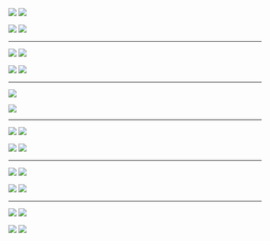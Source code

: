 
![](./svg/absolute--confirmed--lines.svg)
![](./svg/absolute--deaths--lines.svg)

![](./svg/absolute--confirmed--heatmap.svg)
![](./svg/absolute--deaths--heatmap.svg)

----

![](./svg/peakpct--confirmed--lines.svg)
![](./svg/peakpct--deaths--lines.svg)

![](./svg/peakpct--confirmed--heatmap.svg)
![](./svg/peakpct--deaths--heatmap.svg)

----

![](./svg/relative--deaths--lines.svg)

![](./svg/relative--deaths--heatmap.svg)

----

![](./svg/absolute_pop100k--confirmed--lines.svg)
![](./svg/absolute_pop100k--deaths--lines.svg)

![](./svg/absolute_pop100k--confirmed--heatmap.svg)
![](./svg/absolute_pop100k--deaths--heatmap.svg)

----

![](./svg/delta--confirmed--lines.svg)
![](./svg/delta--deaths--lines.svg)

![](./svg/delta--confirmed--heatmap.svg)
![](./svg/delta--deaths--heatmap.svg)

----

![](./svg/deltapct--confirmed--lines.svg)
![](./svg/deltapct--deaths--lines.svg)

![](./svg/deltapct--confirmed--heatmap.svg)
![](./svg/deltapct--deaths--heatmap.svg)

